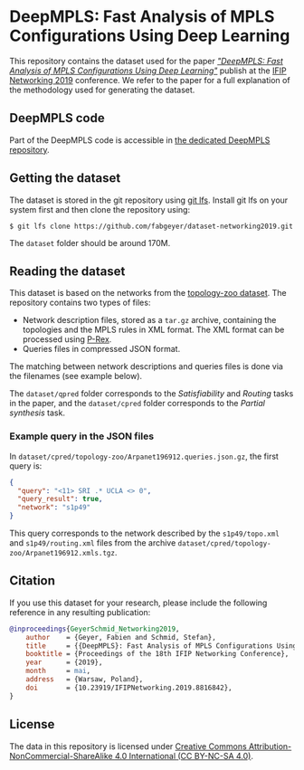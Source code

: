 # DeepMPLS: Fast Analysis of MPLS Configurations Using Deep Learning

This repository contains the dataset used for the paper [_"DeepMPLS: Fast Analysis of MPLS Configurations Using Deep Learning"_](https://dx.doi.org/10.23919/IFIPNetworking.2019.8816842) publish at the [IFIP Networking 2019](https://networking.ifip.org/2019/) conference. We refer to the paper for a full explanation of the methodology used for generating the dataset.


## DeepMPLS code

Part of the DeepMPLS code is accessible in [the dedicated DeepMPLS repository](https://github.com/fabgeyer/deepmpls).


## Getting the dataset

The dataset is stored in the git repository using [git lfs](https://git-lfs.github.com/). Install git lfs on your system first and then clone the repository using:

```
$ git lfs clone https://github.com/fabgeyer/dataset-networking2019.git
```

The `dataset` folder should be around 170M.


## Reading the dataset

This dataset is based on the networks from the [topology-zoo dataset](http://www.topology-zoo.org/).
The repository contains two types of files:

- Network description files, stored as a `tar.gz` archive, containing the topologies and the MPLS rules in XML format. The XML format can be processed using [P-Rex](https://github.com/P-RexMPLS/P-Rex).
- Queries files in compressed JSON format.

The matching between network descriptions and queries files is done via the filenames (see example below).

The `dataset/qpred` folder corresponds to the _Satisfiability_ and _Routing_ tasks in the paper, and the `dataset/cpred` folder corresponds to the _Partial synthesis_ task.

### Example query in the JSON files

In `dataset/cpred/topology-zoo/Arpanet196912.queries.json.gz`, the first query is:

```json
{
  "query": "<11> SRI .* UCLA <> 0",
  "query_result": true,
  "network": "s1p49"
}
```

This query corresponds to the network described by the `s1p49/topo.xml` and `s1p49/routing.xml` files from the archive `dataset/cpred/topology-zoo/Arpanet196912.xmls.tgz`.


## Citation

If you use this dataset for your research, please include the following reference in any resulting publication:

```bibtex
@inproceedings{GeyerSchmid_Networking2019,
	author    = {Geyer, Fabien and Schmid, Stefan},
	title     = {{DeepMPLS}: Fast Analysis of MPLS Configurations Using Deep Learning},
	booktitle = {Proceedings of the 18th IFIP Networking Conference},
	year      = {2019},
	month     = mai,
	address   = {Warsaw, Poland},
	doi       = {10.23919/IFIPNetworking.2019.8816842},
}
```


## License

The data in this repository is licensed under [Creative Commons Attribution-NonCommercial-ShareAlike 4.0 International (CC BY-NC-SA 4.0)](https://creativecommons.org/licenses/by-nc-sa/4.0/).
